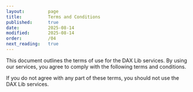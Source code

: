 ```yaml
---
layout:         page
title:          Terms and Conditions
published:      true
date:           2025-08-14
modified:       2025-08-14
order:          /04
next_reading:   true
---
```


This document outlines the terms of use for the DAX Lib services. By using our services, you agree to comply with the following terms and conditions.

If you do not agree with any part of these terms, you should not use the DAX Lib services.

